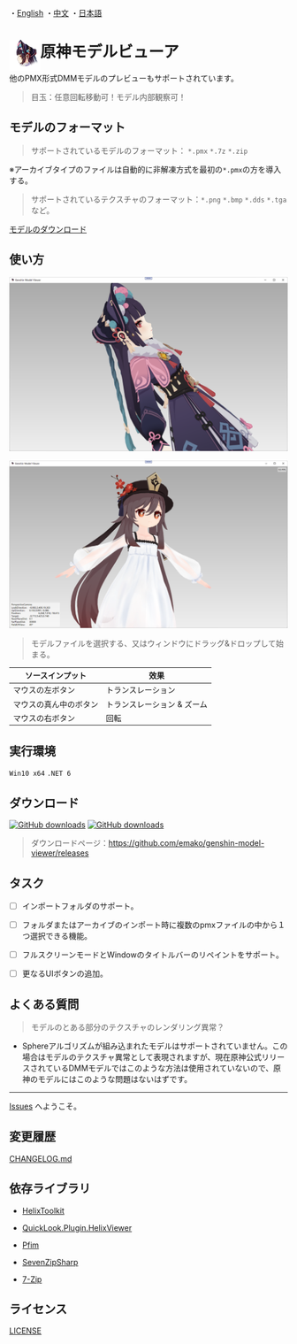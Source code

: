 ・[English](README.en.md) ・[中文](README.md) ・[日本語](README.jp.md)

  # <img src="src/GenshinModelViewer/Resources/UI_AvatarIcon_Side_Yunjin.png" width = "56" height = "56" alt="" align="left" /> 原神モデルビューア

他のPMX形式DMMモデルのプレビューもサポートされています。

  > 目玉：任意回転移動可！モデル内部観察可！

  ## モデルのフォーマット

  > サポートされているモデルのフォーマット： `*.pmx` `*.7z` `*.zip` 

※アーカイブタイプのファイルは自動的に非解凍方式を最初の`*.pmx`の方を導入する。

  > サポートされているテクスチャのフォーマット：`*.png` `*.bmp` `*.dds` `*.tga` など。

[モデルのダウンロード](https://www.aplaybox.com/u/680828836)

  ## 使い方

![demo2](screen-shot/demo-01.png)

![demo1](screen-shot/demo-02.png)

> モデルファイルを選択する、又はウィンドウにドラッグ&ドロップして始まる。

| ソースインプット       | 效果                        |
| ---------------------- | --------------------------- |
| マウスの左ボタン       | トランスレーション          |
| マウスの真ん中のボタン | トランスレーション & ズーム |
| マウスの右ボタン       | 回転                        |

  ## 実行環境

`Win10 x64` `.NET 6`

  ## ダウンロード
  [![GitHub downloads](https://img.shields.io/github/downloads/emako/genshin-model-viewer/total)](https://github.com/emako/genshin-model-viewer/releases)
  [![GitHub downloads](https://img.shields.io/github/downloads/emako/genshin-model-viewer/latest/total)](https://github.com/emako/genshin-model-viewer/releases)

  > ダウンロードページ：https://github.com/emako/genshin-model-viewer/releases
  >

  ## タスク

- [ ] インポートフォルダのサポート。


- [ ] フォルダまたはアーカイブのインポート時に複数のpmxファイルの中から１つ選択できる機能。
- [ ] フルスクリーンモードとWindowのタイトルバーのリペイントをサポート。
- [ ] 更なるUIボタンの追加。

## よくある質問

> モデルのとある部分のテクスチャのレンダリング異常？

- Sphereアルゴリズムが組み込まれたモデルはサポートされていません。この場合はモデルのテクスチャ異常として表現されますが、現在原神公式リリースされているDMMモデルではこのような方法は使用されていないので、原神のモデルにはこのような問題はないはずです。

---

[Issues](https://github.com/emako/genshin-model-viewer/issues) へようこそ。

## 変更履歴

[CHANGELOG.md](CHANGELOG.md)

## 依存ライブラリ

- [HelixToolkit](https://github.com/helix-toolkit/helix-toolkit)
- [QuickLook.Plugin.HelixViewer](https://github.com/ShiinaManatsu/QuickLook.Plugin.HelixViewer)

- [Pfim](https://github.com/nickbabcock/Pfim)

- [SevenZipSharp](https://github.com/squid-box/SevenZipSharp)
- [7-Zip](https://www.7-zip.org/)

## ライセンス

[LICENSE](LICENSE)

